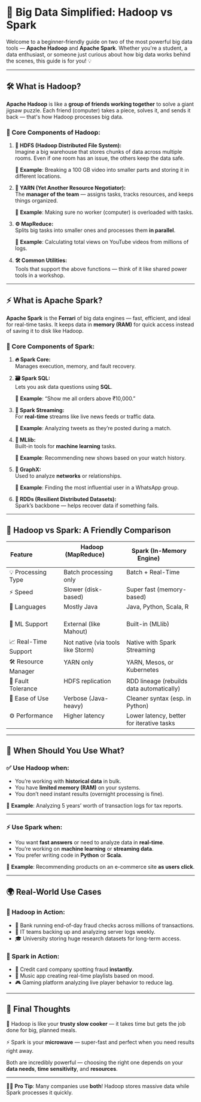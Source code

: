 
# 🚀 Big Data Simplified: Hadoop vs Spark

Welcome to a beginner-friendly guide on two of the most powerful big data tools — **Apache Hadoop** and **Apache Spark**. Whether you're a student, a data enthusiast, or someone just curious about how big data works behind the scenes, this guide is for you! 💡

---

## 🛠 What is **Hadoop**?

**Apache Hadoop** is like a **group of friends working together** to solve a giant jigsaw puzzle. Each friend (computer) takes a piece, solves it, and sends it back — that's how Hadoop processes big data.

### 🔧 Core Components of Hadoop:

1. **📂 HDFS (Hadoop Distributed File System):**  
   Imagine a big warehouse that stores chunks of data across multiple rooms. Even if one room has an issue, the others keep the data safe.

   🎯 **Example**: Breaking a 100 GB video into smaller parts and storing it in different locations.

2. **🧠 YARN (Yet Another Resource Negotiator):**  
   The **manager of the team** — assigns tasks, tracks resources, and keeps things organized.

   🎯 **Example**: Making sure no worker (computer) is overloaded with tasks.

3. **⚙️ MapReduce:**  
   Splits big tasks into smaller ones and processes them **in parallel**.

   🎯 **Example**: Calculating total views on YouTube videos from millions of logs.

4. **🛠 Common Utilities:**  
   Tools that support the above functions — think of it like shared power tools in a workshop.

---

## ⚡ What is **Apache Spark**?

**Apache Spark** is the **Ferrari** of big data engines — fast, efficient, and ideal for real-time tasks. It keeps data in **memory (RAM)** for quick access instead of saving it to disk like Hadoop.

### 🚀 Core Components of Spark:

1. **🔥 Spark Core:**  
   Manages execution, memory, and fault recovery.

2. **🗃 Spark SQL:**  
   Lets you ask data questions using **SQL**.

   🎯 **Example**: “Show me all orders above ₹10,000.”

3. **🌊 Spark Streaming:**  
   For **real-time** streams like live news feeds or traffic data.

   🎯 **Example**: Analyzing tweets as they’re posted during a match.

4. **🧠 MLlib:**  
   Built-in tools for **machine learning** tasks.

   🎯 **Example**: Recommending new shows based on your watch history.

5. **🔗 GraphX:**  
   Used to analyze **networks** or relationships.

   🎯 **Example**: Finding the most influential user in a WhatsApp group.

6. **💾 RDDs (Resilient Distributed Datasets):**  
   Spark’s backbone — helps recover data if something fails.

---

## 🔄 **Hadoop vs Spark: A Friendly Comparison**

| Feature                 | Hadoop (MapReduce)                | Spark (In-Memory Engine)              |
|------------------------|-----------------------------------|----------------------------------------|
| 💡 Processing Type      | Batch processing only            | Batch + Real-Time                     |
| ⚡ Speed                | Slower (disk-based)               | Super fast (memory-based)             |
| 💬 Languages            | Mostly Java                       | Java, Python, Scala, R                |
| 🧠 ML Support           | External (like Mahout)            | Built-in (MLlib)                      |
| 📈 Real-Time Support    | Not native (via tools like Storm) | Native with Spark Streaming           |
| 🛠 Resource Manager     | YARN only                         | YARN, Mesos, or Kubernetes            |
| 🔁 Fault Tolerance      | HDFS replication                  | RDD lineage (rebuilds data automatically) |
| 🧪 Ease of Use          | Verbose (Java-heavy)              | Cleaner syntax (esp. in Python)       |
| ⚙️ Performance          | Higher latency                    | Lower latency, better for iterative tasks |

---

## 🧊 When Should You Use What?

### ✅ Use **Hadoop** when:
- You’re working with **historical data** in bulk.
- You have **limited memory (RAM)** on your systems.
- You don’t need instant results (overnight processing is fine).

🧪 **Example**: Analyzing 5 years’ worth of transaction logs for tax reports.

---

### ⚡ Use **Spark** when:
- You want **fast answers** or need to analyze data in **real-time**.
- You’re working on **machine learning** or **streaming data**.
- You prefer writing code in **Python** or **Scala**.

🧪 **Example**: Recommending products on an e-commerce site **as users click**.

---

## 🌍 Real-World Use Cases

### 🔹 Hadoop in Action:
- 🧾 Bank running end-of-day fraud checks across millions of transactions.
- 🏢 IT teams backing up and analyzing server logs weekly.
- 🎓 University storing huge research datasets for long-term access.

### 🔸 Spark in Action:
- 🚨 Credit card company spotting fraud **instantly**.
- 📱 Music app creating real-time playlists based on mood.
- 🎮 Gaming platform analyzing live player behavior to reduce lag.

---

## 🧠 Final Thoughts

🎯 Hadoop is like your **trusty slow cooker** — it takes time but gets the job done for big, planned meals.

⚡ Spark is your **microwave** — super-fast and perfect when you need results right away.

Both are incredibly powerful — choosing the right one depends on your **data needs**, **time sensitivity**, and **resources**.

---

👨‍💻 **Pro Tip**: Many companies use **both**! Hadoop stores massive data while Spark processes it quickly.

